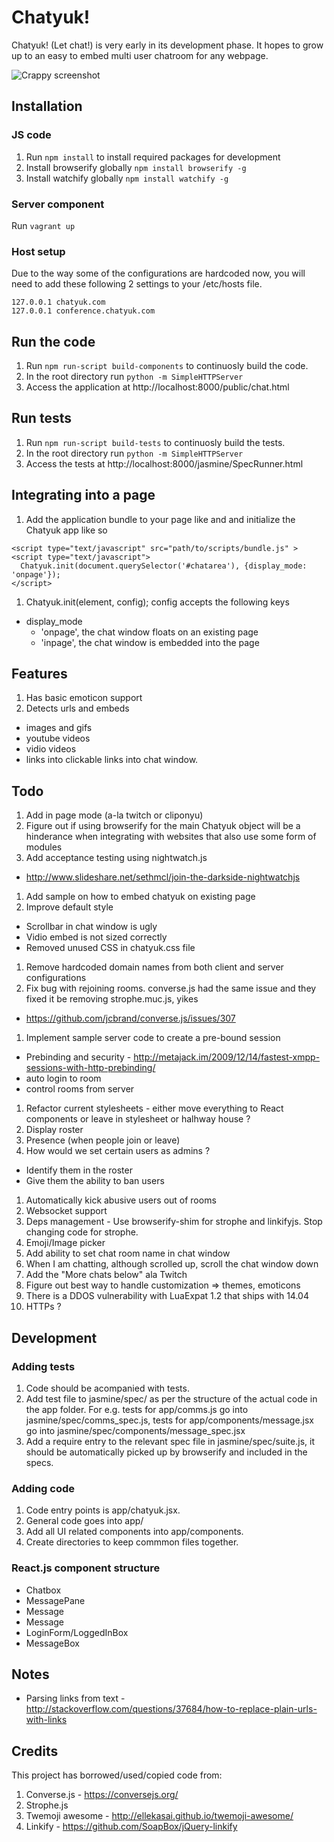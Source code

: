 # Chatyuk!

Chatyuk! (Let chat!) is very early in its development phase. It hopes to grow up to an easy to embed multi user chatroom for any webpage.

![Crappy screenshot](/docs/imgs/screenshot.png?raw=true "Crappy screenshot")

## Installation

### JS code

1. Run `npm install` to install required packages for development
2. Install browserify globally `npm install browserify -g`
3. Install watchify globally `npm install watchify -g`


### Server component

Run `vagrant up`

### Host setup

Due to the way some of the configurations are hardcoded now, you will need to add these following 2 settings to your /etc/hosts file. 

```
127.0.0.1 chatyuk.com
127.0.0.1 conference.chatyuk.com
```

## Run the code

1. Run `npm run-script build-components` to continuosly build the code.
2. In the root directory run `python -m SimpleHTTPServer`
3. Access the application at http://localhost:8000/public/chat.html

## Run tests

1. Run `npm run-script build-tests` to continuosly build the tests.
2. In the root directory run `python -m SimpleHTTPServer`
3. Access the tests at http://localhost:8000/jasmine/SpecRunner.html

## Integrating into a page

1. Add the application bundle to your page like and and initialize the Chatyuk app like so
```
<script type="text/javascript" src="path/to/scripts/bundle.js" >
<script type="text/javascript">
  Chatyuk.init(document.querySelector('#chatarea'), {display_mode: 'onpage'});
</script>
```
1. Chatyuk.init(element, config);
config accepts the following keys
  * display_mode 
    - 'onpage', the chat window floats on an existing page
    - 'inpage', the chat window is embedded into the page



## Features

1. Has basic emoticon support
2. Detects urls and embeds 
  - images and gifs
  - youtube videos
  - vidio videos
  - links into clickable links
  into chat window.

## Todo

1. Add in page mode (a-la twitch or cliponyu)
1. Figure out if using browserify for the main Chatyuk object will be a hinderance when integrating with websites that also use some form of modules
1. Add acceptance testing using nightwatch.js
  - http://www.slideshare.net/sethmcl/join-the-darkside-nightwatchjs
1. Add sample on how to embed chatyuk on existing page
1. Improve default style 
  - Scrollbar in chat window is ugly
  - Vidio embed is not sized correctly
  - Removed unused CSS in chatyuk.css file
1. Remove hardcoded domain names from both client and server configurations
1. Fix bug with rejoining rooms. converse.js had the same issue and they fixed it be removing strophe.muc.js, yikes
  - https://github.com/jcbrand/converse.js/issues/307
1. Implement sample server code to create a pre-bound session
  - Prebinding and security - http://metajack.im/2009/12/14/fastest-xmpp-sessions-with-http-prebinding/
  - auto login to room
  - control rooms from server
1. Refactor current stylesheets - either move everything to React components or leave in stylesheet or halhway house ? 
1. Display roster
1. Presence (when people join or leave)
1. How would we set certain users as admins ?
  - Identify them in the roster
  - Give them the ability to ban users 
1. Automatically kick abusive users out of rooms
1. Websocket support
1. Deps management - Use browserify-shim for strophe and linkifyjs. Stop changing code for strophe. 
1. Emoji/Image picker
1. Add ability to set chat room name in chat window
1. When I am chatting, although scrolled up, scroll the chat window down
1. Add the "More chats below" ala Twitch
1. Figure out best way to handle customization => themes, emoticons 
1. There is a DDOS vulnerability with LuaExpat 1.2 that ships with 14.04
1. HTTPs ?


## Development

### Adding tests

1. Code should be acompanied with tests.
1. Add test file to jasmine/spec/ as per the structure of the actual code in the app folder. For e.g. tests for app/comms.js go into  jasmine/spec/comms_spec.js, tests for app/components/message.jsx go into jasmine/spec/components/message_spec.jsx
1. Add a require entry to the relevant spec file in jasmine/spec/suite.js, it should be automatically picked up by browserify and included in the specs.

### Adding code

1. Code entry points is app/chatyuk.jsx.
1. General code goes into app/
1. Add all UI related components into app/components.
1. Create directories to keep commmon files together.


### React.js component structure

 - Chatbox
  - MessagePane
   - Message
   - Message
  - LoginForm/LoggedInBox
  - MessageBox

## Notes

  - Parsing links from text - http://stackoverflow.com/questions/37684/how-to-replace-plain-urls-with-links


## Credits

This project has borrowed/used/copied code from:

1. Converse.js - https://conversejs.org/
1. Strophe.js
1. Twemoji awesome - http://ellekasai.github.io/twemoji-awesome/
1. Linkify - https://github.com/SoapBox/jQuery-linkify

